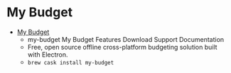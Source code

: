 # My Budget
- [My Budget](https://rezach.github.io/my-budget/)
  -  my-budget My Budget Features Download Support Documentation
  - Free, open source offline cross-platform budgeting solution built with Electron.
  - `brew cask install my-budget`
